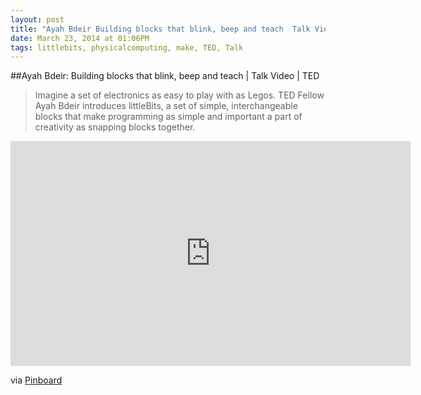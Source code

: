 ```yaml
---
layout: post
title: "Ayah Bdeir Building blocks that blink, beep and teach  Talk Video  TED"
date: March 23, 2014 at 01:06PM
tags: littlebits, physicalcomputing, make, TED, Talk
---
```

##Ayah Bdeir: Building blocks that blink, beep and teach | Talk Video | TED
> Imagine a set of electronics as easy to play with as Legos. TED Fellow Ayah Bdeir introduces littleBits, a set of simple, interchangeable blocks that make programming as simple and important a part of creativity as snapping blocks together.  

<iframe src="http://embed.ted.com/talks/ayah_bdeir_building_blocks_that_blink_beep_and_teach.html" width="640" height="360" frameborder="0" scrolling="no" webkitAllowFullScreen mozallowfullscreen allowFullScreen></iframe>  


via [Pinboard](http://ift.tt/1polAIs) 
